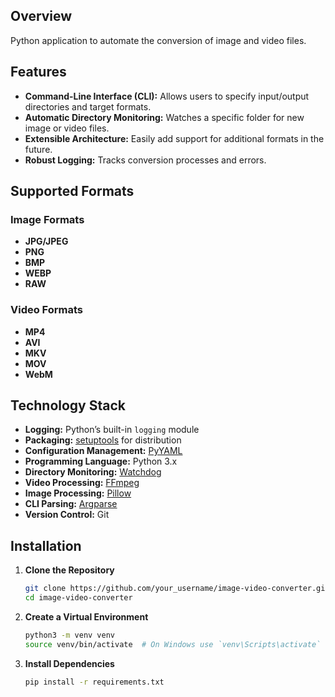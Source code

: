 ## Overview

Python application to automate the conversion of image and video files.

## Features

- **Command-Line Interface (CLI):** Allows users to specify input/output directories and target formats.
- **Automatic Directory Monitoring:** Watches a specific folder for new image or video files.
- **Extensible Architecture:** Easily add support for additional formats in the future.
- **Robust Logging:** Tracks conversion processes and errors.

## Supported Formats

### Image Formats

- **JPG/JPEG**
- **PNG**
- **BMP**
- **WEBP**
- **RAW**

### Video Formats

- **MP4**
- **AVI**
- **MKV**
- **MOV**
- **WebM**

## Technology Stack

- **Logging:** Python’s built-in `logging` module
- **Packaging:** [setuptools](https://setuptools.pypa.io/) for distribution
- **Configuration Management:** [PyYAML](https://pyyaml.org/)
- **Programming Language:** Python 3.x
- **Directory Monitoring:** [Watchdog](https://python-watchdog.readthedocs.io/)
- **Video Processing:** [FFmpeg](https://ffmpeg.org/)
- **Image Processing:** [Pillow](https://python-pillow.org/)
- **CLI Parsing:** [Argparse](https://docs.python.org/3/library/argparse.html)
- **Version Control:** Git

## Installation

1. **Clone the Repository**

   ```bash
   git clone https://github.com/your_username/image-video-converter.git
   cd image-video-converter
   ```

2. **Create a Virtual Environment**

   ```bash
   python3 -m venv venv
   source venv/bin/activate  # On Windows use `venv\Scripts\activate`
   ```

3. **Install Dependencies**

   ```bash
   pip install -r requirements.txt
   ```
